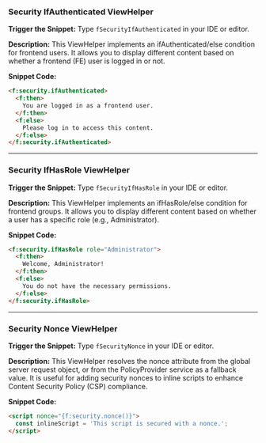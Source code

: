 ### Security IfAuthenticated ViewHelper

**Trigger the Snippet:** Type `fSecurityIfAuthenticated` in your IDE or editor.

**Description:**
This ViewHelper implements an ifAuthenticated/else condition for frontend users. It allows you to display different content based on whether a frontend (FE) user is logged in or not.

**Snippet Code:**

```html
<f:security.ifAuthenticated>
  <f:then>
    You are logged in as a frontend user.
  </f:then>
  <f:else>
    Please log in to access this content.
  </f:else>
</f:security.ifAuthenticated>
```

---

### Security IfHasRole ViewHelper

**Trigger the Snippet:** Type `fSecurityIfHasRole` in your IDE or editor.

**Description:**
This ViewHelper implements an ifHasRole/else condition for frontend groups. It allows you to display different content based on whether a user has a specific role (e.g., Administrator).

**Snippet Code:**

```html
<f:security.ifHasRole role="Administrator">
  <f:then>
    Welcome, Administrator!
  </f:then>
  <f:else>
    You do not have the necessary permissions.
  </f:else>
</f:security.ifHasRole>
```

---

### Security Nonce ViewHelper

**Trigger the Snippet:** Type `fSecurityNonce` in your IDE or editor.

**Description:**
This ViewHelper resolves the nonce attribute from the global server request object, or from the PolicyProvider service as a fallback value. It is useful for adding security nonces to inline scripts to enhance Content Security Policy (CSP) compliance.

**Snippet Code:**

```html
<script nonce="{f:security.nonce()}">
  const inlineScript = 'This script is secured with a nonce.';
</script>
```
